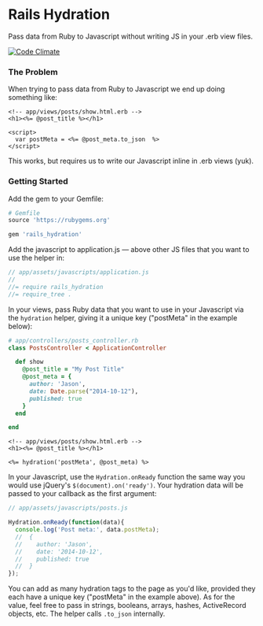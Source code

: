 # Rails Hydration

Pass data from Ruby to Javascript without writing JS in your .erb view files.

[![Code Climate](https://codeclimate.com/github/hackley/rails-hydration/badges/gpa.svg)](https://codeclimate.com/github/hackley/rails-hydration)

### The Problem

When trying to pass data from Ruby to Javascript we end up doing something like:

```erb
<!-- app/views/posts/show.html.erb -->
<h1><%= @post_title %></h1>

<script>
  var postMeta = <%= @post_meta.to_json  %>
</script>
```

This works, but requires us to write our Javascript inline in .erb views (yuk). 

### Getting Started

Add the gem to your Gemfile:

```ruby
# Gemfile
source 'https://rubygems.org'

gem 'rails_hydration'
```

Add the javascript to application.js — above other JS files that you want to use the helper in:

```js
// app/assets/javascripts/application.js
//
//= require rails_hydration
//= require_tree .
```

In your views, pass Ruby data that you want to use in your Javascript via the `hydration` helper, giving it a unique key ("postMeta" in the example below):

```ruby
# app/controllers/posts_controller.rb
class PostsController < ApplicationController

  def show
    @post_title = "My Post Title"
    @post_meta = {
      author: 'Jason',
      date: Date.parse("2014-10-12"),
      published: true
    }
  end

end
```

```erb
<!-- app/views/posts/show.html.erb -->
<h1><%= @post_title %></h1>

<%= hydration('postMeta', @post_meta) %>
```

In your Javascript, use the `Hydration.onReady` function the same way you would use jQuery's `$(document).on('ready')`. Your hydration data will be passed to your callback as the first argument:

```js
// app/assets/javascripts/posts.js

Hydration.onReady(function(data){
  console.log('Post meta:', data.postMeta);
  //  {
  //    author: 'Jason',
  //    date: '2014-10-12',
  //    published: true
  //  }
});
```

You can add as many hydration tags to the page as you'd like, provided they each have a unique key ("postMeta" in the example above). As for the value, feel free to pass in strings, booleans, arrays, hashes, ActiveRecord objects, etc. The helper calls `.to_json` internally.
